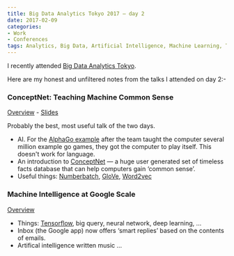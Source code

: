 ```yaml
---
title: Big Data Analytics Tokyo 2017 — day 2
date: 2017-02-09
categories:
- Work
- Conferences
tags: Analytics, Big Data, Artificial Intelligence, Machine Learning, Tokyo
---
```


I recently attended [Big Data Analytics Tokyo](http://www.bigdatacon.jp/).

Here are my honest and unfiltered notes from the talks I attended on day 2:-

### ConceptNet: Teaching Machine Common Sense

[Overview](http://www.bigdatacon.jp/en/talk/conceptnet-teaching-machines-common-sense/) - [Slides](https://s3.amazonaws.com/big-data-tokyo/Havasi-Luminoso-2017-02.pdf)

Probably the best, most useful talk of the two days.

- AI.  For the [AlphaGo example](https://www.ft.com/content/f6b90460-eaa5-11e5-9fca-fb0f946fd1f0) after the team taught the computer several million example go games, they got the computer to play itself.  This doesn't work for language.
- An introduction to [ConceptNet](https://blog.conceptnet.io/) — a huge user generated set of timeless facts database that can help computers gain ‘common sense’.
- Useful things: [Numberbatch](), [GloVe](http://nlp.stanford.edu/projects/glove/), [Word2vec](https://www.tensorflow.org/tutorials/word2vec/)

### Machine Intelligence at Google Scale

[Overview](http://www.bigdatacon.jp/en/talk/machine-intelligence-at-google-scale/)

- Things: [Tensorflow](https://www.tensorflow.org), big query, neural network, deep learning, …
- Inbox (the Google app) now offers ‘smart replies’ based on the contents of emails.
- Artifical intelligence written music …
